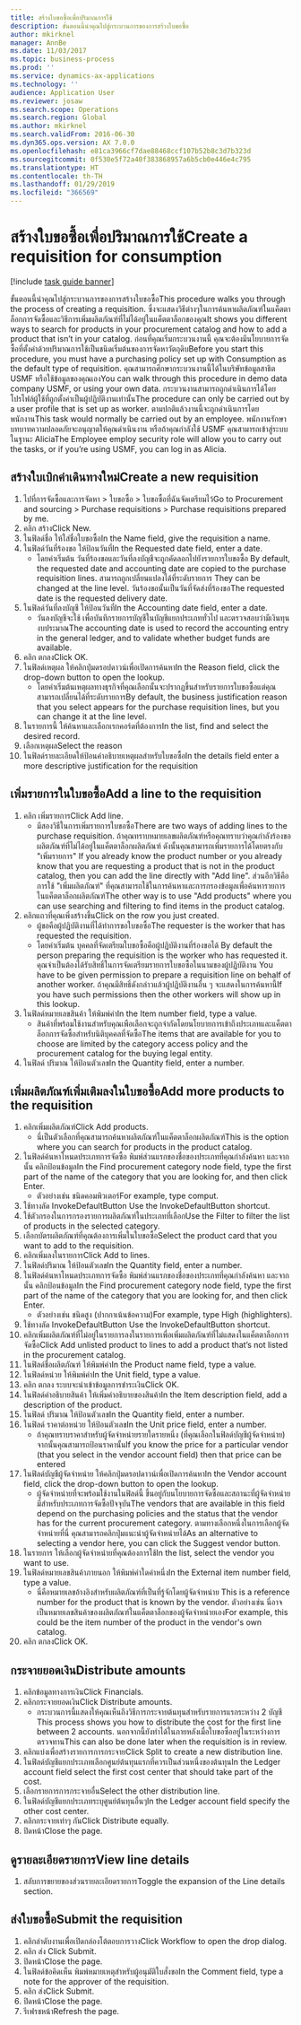 ```yaml
---
title: สร้างใบขอซื้อเพื่อปริมาณการใช้
description: ขั้นตอนนี้นำคุณไปสู่กระบวนการของการสร้างใบขอซื้อ
author: mkirknel
manager: AnnBe
ms.date: 11/03/2017
ms.topic: business-process
ms.prod: ''
ms.service: dynamics-ax-applications
ms.technology: ''
audience: Application User
ms.reviewer: josaw
ms.search.scope: Operations
ms.search.region: Global
ms.author: mkirknel
ms.search.validFrom: 2016-06-30
ms.dyn365.ops.version: AX 7.0.0
ms.openlocfilehash: e81ca3966cf7dae88468ccf107b52b8c3d7b323d
ms.sourcegitcommit: 0f530e5f72a40f383868957a6b5cb0e446e4c795
ms.translationtype: HT
ms.contentlocale: th-TH
ms.lasthandoff: 01/29/2019
ms.locfileid: "366569"
---
```

# <a name="create-a-requisition-for-consumption"></a><span data-ttu-id="2d8a2-103">สร้างใบขอซื้อเพื่อปริมาณการใช้</span><span class="sxs-lookup"><span data-stu-id="2d8a2-103">Create a requisition for consumption</span></span>

[!include [task guide banner](../../includes/task-guide-banner.md)]

<span data-ttu-id="2d8a2-104">ขั้นตอนนี้นำคุณไปสู่กระบวนการของการสร้างใบขอซื้อ</span><span class="sxs-lookup"><span data-stu-id="2d8a2-104">This procedure walks you through the process of creating a requisition.</span></span> <span data-ttu-id="2d8a2-105">ซึ่งจะแสดงวิธีต่างๆในการค้นหาผลิตภัณฑ์ในแค็ตตาล็อกการจัดซื้อและวิธีการเพิ่มผลิตภัณฑ์ที่ไม่ได้อยู่ในแค็ตตาล็อกของคุณ</span><span class="sxs-lookup"><span data-stu-id="2d8a2-105">It shows you different ways to search for products in your procurement catalog and how to add a product that isn’t in your catalog.</span></span> <span data-ttu-id="2d8a2-106">ก่อนที่คุณเริ่มกระบวนงานนี้ คุณจะต้องมีนโยบายการจัดซื้อที่ตั้งค่าด้วยปริมาณการใช้เป็นชนิดเริ่มต้นของการจัดหาวัตถุดิบ</span><span class="sxs-lookup"><span data-stu-id="2d8a2-106">Before you start this procedure, you must have a purchasing policy set up with Consumption as the default type of requisition.</span></span> <span data-ttu-id="2d8a2-107">คุณสามารถศึกษากระบวนงานนี้ได้ในบริษัทข้อมูลสาธิต USMF หรือใช้ข้อมูลของคุณเอง</span><span class="sxs-lookup"><span data-stu-id="2d8a2-107">You can walk through this procedure in demo data company USMF, or using your own data.</span></span> <span data-ttu-id="2d8a2-108">กระบวนงานสามารถถูกดำเนินการได้โดยโปรไฟล์ผู้ใช้ที่ถูกตั้งค่าเป็นผู้ปฏิบัติงานเท่านั้น</span><span class="sxs-lookup"><span data-stu-id="2d8a2-108">The procedure can only be carried out by a user profile that is set up as worker.</span></span>  <span data-ttu-id="2d8a2-109">ตามปกติแล้วงานนี้จะถูกดำเนินการโดยพนักงาน</span><span class="sxs-lookup"><span data-stu-id="2d8a2-109">This task would normally be carried out by an employee.</span></span> <span data-ttu-id="2d8a2-110">พนักงานรักษาบทบาทความปลอดภัยจะอนุญาตให้คุณดำเนินงาน หรือถ้าคุณกำลังใช้ USMF คุณสามารถเข้าสู่ระบบในฐานะ Alicia</span><span class="sxs-lookup"><span data-stu-id="2d8a2-110">The Employee employ security role will allow you to carry out the tasks, or if you’re using USMF, you can log in as Alicia.</span></span>


## <a name="create-a-new-requisition"></a><span data-ttu-id="2d8a2-111">สร้างใบเบิกค่าเดินทางใหม่</span><span class="sxs-lookup"><span data-stu-id="2d8a2-111">Create a new requisition</span></span>
1. <span data-ttu-id="2d8a2-112">ไปที่การจัดซื้อและการจัดหา > ใบขอซื้อ > ใบขอซื้อที่ฉันจัดเตรียมไว้</span><span class="sxs-lookup"><span data-stu-id="2d8a2-112">Go to Procurement and sourcing > Purchase requisitions > Purchase requisitions prepared by me.</span></span>
2. <span data-ttu-id="2d8a2-113">คลิก สร้าง</span><span class="sxs-lookup"><span data-stu-id="2d8a2-113">Click New.</span></span>
3. <span data-ttu-id="2d8a2-114">ในฟิลด์ชื่อ ให้ใส่ชื่อใบขอซื้อ</span><span class="sxs-lookup"><span data-stu-id="2d8a2-114">In the Name field, give the requisition a name.</span></span>
4. <span data-ttu-id="2d8a2-115">ในฟิลด์วันที่ร้องขอ ให้ป้อนวันที่</span><span class="sxs-lookup"><span data-stu-id="2d8a2-115">In the Requested date field, enter a date.</span></span>
    * <span data-ttu-id="2d8a2-116">โดยค่าเริ่มต้น วันที่ร้องขอและวันที่ลงบัญชีจะถูกคัดลอกไปยังรายการใบขอซื้อ </span><span class="sxs-lookup"><span data-stu-id="2d8a2-116">By default, the requested date and accounting date are copied to the purchase requisition lines.</span></span> <span data-ttu-id="2d8a2-117">สามารถถูกเปลี่ยนแปลงได้ที่ระดับรายการ </span><span class="sxs-lookup"><span data-stu-id="2d8a2-117">They can be changed at the line level.</span></span> <span data-ttu-id="2d8a2-118">วันร้องขอนั้นเป็นวันที่จัดส่งที่ร้องขอ</span><span class="sxs-lookup"><span data-stu-id="2d8a2-118">The requested date is the requested delivery date.</span></span>  
5. <span data-ttu-id="2d8a2-119">ในฟิลด์วันที่ลงบัญชี ให้ป้อนวันที่</span><span class="sxs-lookup"><span data-stu-id="2d8a2-119">In the Accounting date field, enter a date.</span></span>
    * <span data-ttu-id="2d8a2-120">วันลงบัญชีจะใช้ เพื่อบันทึกรายการบัญชีในบัญชีแยกประเภททั่วไป และตรวจสอบว่ามีเงินทุนงบประมาณ</span><span class="sxs-lookup"><span data-stu-id="2d8a2-120">The accounting date is used to record the accounting entry in the general ledger, and to validate whether budget funds are available.</span></span>  
6. <span data-ttu-id="2d8a2-121">คลิก ตกลง</span><span class="sxs-lookup"><span data-stu-id="2d8a2-121">Click OK.</span></span>
7. <span data-ttu-id="2d8a2-122">ในฟิลด์เหตุผล ให้คลิกปุ่มดรอปดาวน์เพื่อเปิดการค้นหา</span><span class="sxs-lookup"><span data-stu-id="2d8a2-122">In the Reason field, click the drop-down button to open the lookup.</span></span>
    * <span data-ttu-id="2d8a2-123">โดยค่าเริ่มต้นเหตุผลทางธุรกิจที่คุณเลือกนั้นจะปรากฏขึ้นสำหรับรายการใบขอซื้อแต่คุณสามารถเปลี่ยนได้ที่ระดับรายการ</span><span class="sxs-lookup"><span data-stu-id="2d8a2-123">By default, the business justification reason that you select appears for the purchase requisition lines, but you can change it at the line level.</span></span>    
8. <span data-ttu-id="2d8a2-124">ในรายการนี้ ให้ค้นหาและเลือกเรกคอร์ดที่ต้องการ</span><span class="sxs-lookup"><span data-stu-id="2d8a2-124">In the list, find and select the desired record.</span></span>
9. <span data-ttu-id="2d8a2-125">เลือกเหตุผล</span><span class="sxs-lookup"><span data-stu-id="2d8a2-125">Select the reason</span></span>
10. <span data-ttu-id="2d8a2-126">ในฟิลด์รายละเอียดให้ป้อนคำอธิบายเหตุผลสำหรับใบขอซื้อ</span><span class="sxs-lookup"><span data-stu-id="2d8a2-126">In the details field enter a more descriptive justification for the requisition</span></span>

## <a name="add-a-line-to-the-requisition"></a><span data-ttu-id="2d8a2-127">เพิ่มรายการในใบขอซื้อ</span><span class="sxs-lookup"><span data-stu-id="2d8a2-127">Add a line to the requisition</span></span>
1. <span data-ttu-id="2d8a2-128">คลิก เพิ่มรายการ</span><span class="sxs-lookup"><span data-stu-id="2d8a2-128">Click Add line.</span></span>
    * <span data-ttu-id="2d8a2-129">มีสองวิธีในการเพิ่มรายการใบขอซื้อ</span><span class="sxs-lookup"><span data-stu-id="2d8a2-129">There are two ways of adding lines to the purchase requisition.</span></span> <span data-ttu-id="2d8a2-130">ถ้าคุณทราบหมายเลขผลิตภัณฑ์หรือคุณทราบว่าคุณกำลังร้องขอผลิตภัณฑ์ที่ไม่ได้อยู่ในแค็ตตาล็อกผลิตภัณฑ์ ดังนั้นคุณสามารถเพิ่มรายการได้โดยตรงกับ "เพิ่มรายการ" </span><span class="sxs-lookup"><span data-stu-id="2d8a2-130">If you already know the product number or you already  know that you are requesting a product that is not in the product catalog, then you can add the line directly with "Add line".</span></span> <span data-ttu-id="2d8a2-131">ส่วนอีกวิธีคือการใช้ "เพิ่มผลิตภัณฑ์" ที่คุณสามารถใช้ในการค้นหาและการกรองข้อมูลเพื่อค้นหารายการในแค็ตตาล็อกผลิตภัณฑ์</span><span class="sxs-lookup"><span data-stu-id="2d8a2-131">The other way is to use "Add products" where you can use searching and filtering to find items in the product catalog.</span></span>    
2. <span data-ttu-id="2d8a2-132">คลิกแถวที่คุณเพิ่งสร้างขึ้น</span><span class="sxs-lookup"><span data-stu-id="2d8a2-132">Click on the row you just created.</span></span>
    * <span data-ttu-id="2d8a2-133">ผู้ขอคือผู้ปฏิบัติงานที่ได้ทำการขอใบขอซื้อ</span><span class="sxs-lookup"><span data-stu-id="2d8a2-133">The requester is the worker that has requested the requisition.</span></span>   
    * <span data-ttu-id="2d8a2-134">โดยค่าเริ่มต้น บุคคลที่จัดเตรียมใบขอซื้อคือผู้ปฏิบัติงานที่ร้องขอได้ </span><span class="sxs-lookup"><span data-stu-id="2d8a2-134">By default the person preparing the requisition is the worker who has requested it.</span></span> <span data-ttu-id="2d8a2-135">คุณจำเป็นต้องได้รับสิทธิ์ในการจัดเตรียมรายการใบขอซื้อในนามของผู้ปฏิบัติงาน </span><span class="sxs-lookup"><span data-stu-id="2d8a2-135">You have to be given permission to prepare a requisition line on behalf of another worker.</span></span> <span data-ttu-id="2d8a2-136">ถ้าคุณมีสิทธิ์ดังกล่าวแล้วผู้ปฏิบัติงานอื่น ๆ จะแสดงในการค้นหานี้</span><span class="sxs-lookup"><span data-stu-id="2d8a2-136">If you have such permissions then the other workers will show up in this lookup.</span></span>  
3. <span data-ttu-id="2d8a2-137">ในฟิลด์หมายเลขสินค้า ให้พิมพ์ค่า</span><span class="sxs-lookup"><span data-stu-id="2d8a2-137">In the Item number field, type a value.</span></span>
    * <span data-ttu-id="2d8a2-138">สินค้าที่พร้อมใช้งานสำหรับคุณเพือเลือกจะถูกจำกัดโดยนโยบายการเข้าถึงประเภทและแค็ตตาล็อกการจัดซื้อสำหรับนิติบุคคลที่จัดซื้อ</span><span class="sxs-lookup"><span data-stu-id="2d8a2-138">The items that are available for you to choose are limited by the category access policy and the procurement catalog for the buying legal entity.</span></span>   
4. <span data-ttu-id="2d8a2-139">ในฟิลด์ ปริมาณ ให้ป้อนตัวเลข</span><span class="sxs-lookup"><span data-stu-id="2d8a2-139">In the Quantity field, enter a number.</span></span>

## <a name="add-more-products-to-the-requisition"></a><span data-ttu-id="2d8a2-140">เพิ่มผลิตภัณฑ์เพิ่มเติมลงในใบขอซื้อ</span><span class="sxs-lookup"><span data-stu-id="2d8a2-140">Add more products to the requisition</span></span>
1. <span data-ttu-id="2d8a2-141">คลิกเพิ่มผลิตภัณฑ์</span><span class="sxs-lookup"><span data-stu-id="2d8a2-141">Click Add products.</span></span>
    * <span data-ttu-id="2d8a2-142">นี่เป็นตัวเลือกที่คุณสามารถค้นหาผลิตภัณฑ์ในแค็ตตาล็อกผลิตภัณฑ์</span><span class="sxs-lookup"><span data-stu-id="2d8a2-142">This is the option where you can search for products in the product catalog.</span></span>    
2. <span data-ttu-id="2d8a2-143">ในฟิลด์ค้นหาโหนดประเภทการจัดซื้อ พิมพ์ส่วนแรกของชื่อของประเภทที่คุณกำลังค้นหา และจากนั้น คลิกป้อนข้อมูล</span><span class="sxs-lookup"><span data-stu-id="2d8a2-143">In the Find procurement category node field, type the first part of the name of the category that you are looking for, and then click Enter.</span></span>
    * <span data-ttu-id="2d8a2-144">ตัวอย่างเช่น ชนิดคอมพิวเตอร์</span><span class="sxs-lookup"><span data-stu-id="2d8a2-144">For example, type comput.</span></span>  
3. <span data-ttu-id="2d8a2-145">ใช้ทางลัด InvokeDefaultButton </span><span class="sxs-lookup"><span data-stu-id="2d8a2-145">Use the InvokeDefaultButton shortcut.</span></span>
4. <span data-ttu-id="2d8a2-146">ใช้ตัวกรองในการกรองรายการผลิตภัณฑ์ในประเภทที่เลือก</span><span class="sxs-lookup"><span data-stu-id="2d8a2-146">Use the Filter to filter the list of products in the selected category.</span></span>
5. <span data-ttu-id="2d8a2-147">เลือกบัตรผลิตภัณฑ์ที่คุณต้องการเพิ่มในใบขอซื้อ</span><span class="sxs-lookup"><span data-stu-id="2d8a2-147">Select the product card that you want to add to the requisition.</span></span>
6. <span data-ttu-id="2d8a2-148">คลิกเพิ่มลงในรายการ</span><span class="sxs-lookup"><span data-stu-id="2d8a2-148">Click Add to lines.</span></span>
7. <span data-ttu-id="2d8a2-149">ในฟิลด์ปริมาณ ให้ป้อนตัวเลข</span><span class="sxs-lookup"><span data-stu-id="2d8a2-149">In the Quantity field, enter a number.</span></span>
8. <span data-ttu-id="2d8a2-150">ในฟิลด์ค้นหาโหนดประเภทการจัดซื้อ พิมพ์ส่วนแรกของชื่อของประเภทที่คุณกำลังค้นหา และจากนั้น คลิกป้อนข้อมูล</span><span class="sxs-lookup"><span data-stu-id="2d8a2-150">In the Find procurement category node field, type the first part of the name of the category that you are looking for, and then click Enter.</span></span>
    * <span data-ttu-id="2d8a2-151">ตัวอย่างเช่น ชนิดสูง (ปากกาเน้นข้อความ)</span><span class="sxs-lookup"><span data-stu-id="2d8a2-151">For example, type High (highlighters).</span></span>  
9. <span data-ttu-id="2d8a2-152">ใช้ทางลัด InvokeDefaultButton </span><span class="sxs-lookup"><span data-stu-id="2d8a2-152">Use the InvokeDefaultButton shortcut.</span></span>
10. <span data-ttu-id="2d8a2-153">คลิกเพิ่มผลิตภัณฑ์ที่ไม่อยู่ในรายการลงในรายการเพื่อเพิ่มผลิตภัณฑ์ที่ไม่แสดงในแค็ตตาล็อกการจัดซื้อ</span><span class="sxs-lookup"><span data-stu-id="2d8a2-153">Click Add unlisted product to lines to add a product that’s not listed in the procurement catalog.</span></span>
11. <span data-ttu-id="2d8a2-154">ในฟิลด์ชื่อผลิตภัณฑ์ ให้พิมพ์ค่า</span><span class="sxs-lookup"><span data-stu-id="2d8a2-154">In the Product name field, type a value.</span></span>
12. <span data-ttu-id="2d8a2-155">ในฟิลด์หน่วย ให้พิมพ์ค่า</span><span class="sxs-lookup"><span data-stu-id="2d8a2-155">In the Unit field, type a value.</span></span>
13. <span data-ttu-id="2d8a2-156">คลิก ตกลง ระบบจะนำเข้าข้อมูลการชำระเงิน</span><span class="sxs-lookup"><span data-stu-id="2d8a2-156">Click OK.</span></span>
14. <span data-ttu-id="2d8a2-157">ในฟิลด์คำอธิบายสินค้า ให้เพิ่มคำอธิบายของสินค้า</span><span class="sxs-lookup"><span data-stu-id="2d8a2-157">In the Item description field, add a description of the product.</span></span>
15. <span data-ttu-id="2d8a2-158">ในฟิลด์ ปริมาณ ให้ป้อนตัวเลข</span><span class="sxs-lookup"><span data-stu-id="2d8a2-158">In the Quantity field, enter a number.</span></span>
16. <span data-ttu-id="2d8a2-159">ในฟิลด์ ราคาต่อหน่วย ให้ป้อนตัวเลข</span><span class="sxs-lookup"><span data-stu-id="2d8a2-159">In the Unit price field, enter a number.</span></span>
    * <span data-ttu-id="2d8a2-160">ถ้าคุณทราบราคาสำหรับผู้จัดจำหน่ายรายใดรายหนึ่ง (ที่คุณเลือกในฟิลด์บัญชีผู้จัดจำหน่าย) จากนั้นคุณสามารถป้อนราคานั้น</span><span class="sxs-lookup"><span data-stu-id="2d8a2-160">If you know the price for a particular vendor (that you select in the vendor account field) then that price can be entered</span></span>   
17. <span data-ttu-id="2d8a2-161">ในฟิลด์บัญชีผู้จัดจำหน่าย ให้คลิกปุ่มดรอปดาวน์เพื่อเปิดการค้นหา</span><span class="sxs-lookup"><span data-stu-id="2d8a2-161">In the Vendor account field, click the drop-down button to open the lookup.</span></span>
    * <span data-ttu-id="2d8a2-162">ผู้จัดจำหน่ายที่จะพร้อมใช้งานในฟิลด์นี้ ขึ้นอยู่กับนโยบายการจัดซื้อและสถานะที่ผู้จัดจำหน่ายมีสำหรับประเภทการจัดซื้อปัจจุบัน</span><span class="sxs-lookup"><span data-stu-id="2d8a2-162">The vendors that are available in this field depend on the purchasing policies and the status that the vendor has for the current procurement category.</span></span> <span data-ttu-id="2d8a2-163">ตามทางเลือกหนึ่งในการเลือกผู้จัดจำหน่ายที่นี่ คุณสามารถคลิกปุ่มแนะนำผู้จัดจำหน่ายได้</span><span class="sxs-lookup"><span data-stu-id="2d8a2-163">As an alternative to selecting a vendor here, you can click the Suggest vendor button.</span></span>    
18. <span data-ttu-id="2d8a2-164">ในรายการ ให้เลือกผู้จัดจำหน่ายที่คุณต้องการใช้</span><span class="sxs-lookup"><span data-stu-id="2d8a2-164">In the list, select the vendor you want to use.</span></span>
19. <span data-ttu-id="2d8a2-165">ในฟิลด์หมายเลขสินค้าภายนอก ให้พิมพ์ค่าใดค่าหนึ่ง</span><span class="sxs-lookup"><span data-stu-id="2d8a2-165">In the External item number field, type a value.</span></span>
    * <span data-ttu-id="2d8a2-166">นี่คือหมายเลขอ้างอิงสำหรับผลิตภัณฑ์ที่เป็นที่รู้จักโดยผู้จัดจำหน่าย </span><span class="sxs-lookup"><span data-stu-id="2d8a2-166">This is a reference number for the product that is known by the vendor.</span></span> <span data-ttu-id="2d8a2-167">ตัวอย่างเช่น นี่อาจเป็นหมายเลขสินค้าของผลิตภัณฑ์ในแค็ตตาล็อกของผู้จัดจำหน่ายเอง</span><span class="sxs-lookup"><span data-stu-id="2d8a2-167">For example, this could be the item number of the product in the vendor's own catalog.</span></span>  
20. <span data-ttu-id="2d8a2-168">คลิก ตกลง</span><span class="sxs-lookup"><span data-stu-id="2d8a2-168">Click OK.</span></span>

## <a name="distribute-amounts"></a><span data-ttu-id="2d8a2-169">กระจายยอดเงิน</span><span class="sxs-lookup"><span data-stu-id="2d8a2-169">Distribute amounts</span></span>
1. <span data-ttu-id="2d8a2-170">คลิกข้อมูลทางการเงิน</span><span class="sxs-lookup"><span data-stu-id="2d8a2-170">Click Financials.</span></span>
2. <span data-ttu-id="2d8a2-171">คลิกกระจายยอดเงิน</span><span class="sxs-lookup"><span data-stu-id="2d8a2-171">Click Distribute amounts.</span></span>
    * <span data-ttu-id="2d8a2-172">กระบวนการนี้แสดงให้คุณเห็นถึงวิธีการกระจายต้นทุนสำหรับรายการแรกระหว่าง 2 บัญชี </span><span class="sxs-lookup"><span data-stu-id="2d8a2-172">This process shows you how to distribute the cost for the first line between 2 accounts.</span></span> <span data-ttu-id="2d8a2-173">นอกจากนี้ยังทำได้ในภายหลังเมื่อใบขอซื้ออยู่ในระหว่างการตรวจทาน</span><span class="sxs-lookup"><span data-stu-id="2d8a2-173">This can also be done later when the requisition is in review.</span></span>  
3. <span data-ttu-id="2d8a2-174">คลิกแบ่งเพื่อสร้างรายการการกระจาย</span><span class="sxs-lookup"><span data-stu-id="2d8a2-174">Click Split to create a new distribution line.</span></span>
4. <span data-ttu-id="2d8a2-175">ในฟิลด์บัญชีแยกประเภทเลือกศูนย์ต้นทุนแรกที่ควรเป็นส่วนหนึ่งของต้นทุน</span><span class="sxs-lookup"><span data-stu-id="2d8a2-175">In the Ledger account field select the first cost center that should take part of the cost.</span></span>
5. <span data-ttu-id="2d8a2-176">เลือกรายการการกระจายอื่น</span><span class="sxs-lookup"><span data-stu-id="2d8a2-176">Select the other distribution line.</span></span>
6. <span data-ttu-id="2d8a2-177">ในฟิลด์บัญชีแยกประเภทระบุศูนย์ต้นทุนอื่นๆ</span><span class="sxs-lookup"><span data-stu-id="2d8a2-177">In the Ledger account field specify the other cost center.</span></span>
7. <span data-ttu-id="2d8a2-178">คลิกกระจายเท่าๆ กัน</span><span class="sxs-lookup"><span data-stu-id="2d8a2-178">Click Distribute equally.</span></span>
8. <span data-ttu-id="2d8a2-179">ปิดหน้า</span><span class="sxs-lookup"><span data-stu-id="2d8a2-179">Close the page.</span></span>

## <a name="view-line-details"></a><span data-ttu-id="2d8a2-180">ดูรายละเอียดรายการ</span><span class="sxs-lookup"><span data-stu-id="2d8a2-180">View line details</span></span>
1. <span data-ttu-id="2d8a2-181">สลับการขยายของส่วนรายละเอียดรายการ</span><span class="sxs-lookup"><span data-stu-id="2d8a2-181">Toggle the expansion of the Line details section.</span></span>

## <a name="submit-the-requisition"></a><span data-ttu-id="2d8a2-182">ส่งใบขอซื้อ</span><span class="sxs-lookup"><span data-stu-id="2d8a2-182">Submit the requisition</span></span>
1. <span data-ttu-id="2d8a2-183">คลิกลำดับงานเพื่อเปิดกล่องโต้ตอบการวาง</span><span class="sxs-lookup"><span data-stu-id="2d8a2-183">Click Workflow to open the drop dialog.</span></span>
2. <span data-ttu-id="2d8a2-184">คลิก ส่ง </span><span class="sxs-lookup"><span data-stu-id="2d8a2-184">Click Submit.</span></span>
3. <span data-ttu-id="2d8a2-185">ปิดหน้า</span><span class="sxs-lookup"><span data-stu-id="2d8a2-185">Close the page.</span></span>
4. <span data-ttu-id="2d8a2-186">ในฟิลด์ข้อคิดเห็น พิมพ์หมายเหตุสำหรับผู้อนุมัติใบสั่งขอ</span><span class="sxs-lookup"><span data-stu-id="2d8a2-186">In the Comment field, type a note for the approver of the requisition.</span></span>
5. <span data-ttu-id="2d8a2-187">คลิก ส่ง</span><span class="sxs-lookup"><span data-stu-id="2d8a2-187">Click Submit.</span></span>
6. <span data-ttu-id="2d8a2-188">ปิดหน้า</span><span class="sxs-lookup"><span data-stu-id="2d8a2-188">Close the page.</span></span>
7. <span data-ttu-id="2d8a2-189">รีเฟรชหน้า</span><span class="sxs-lookup"><span data-stu-id="2d8a2-189">Refresh the page.</span></span>

